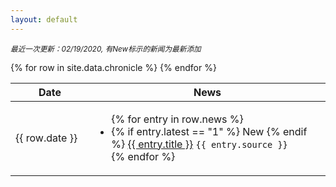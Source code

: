 ```yaml
---
layout: default
---
```


<small><i>最近一次更新：02/19/2020, 有New标示的新闻为最新添加</i></small>

<table>
<colgroup>
    <col width="25%" />
    <col width="75%" />
</colgroup>
<thead>
    <tr class="header">
        <th>Date</th><th>News</th>
    </tr>
</thead>
<tbody>
    {% for row in site.data.chronicle %}
    <tr>
        <td>{{ row.date }}</td>
        <td>
            <ul>
                {% for entry in row.news %}
                <li>
                    <div class="news-entry">
                        {% if entry.latest == "1" %}
                            <span class="latest-badge">New</span>
                        {% endif %}
                        <a href="{{ entry.url }}">{{ entry.title }}</a>
                         <code class="language-plaintext highlighter-rouge">{{ entry.source }}</code>
                    </div>
                </li>
                {% endfor %}
            </ul>
        </td>
    </tr>
    {% endfor %}
</tbody>
</table>